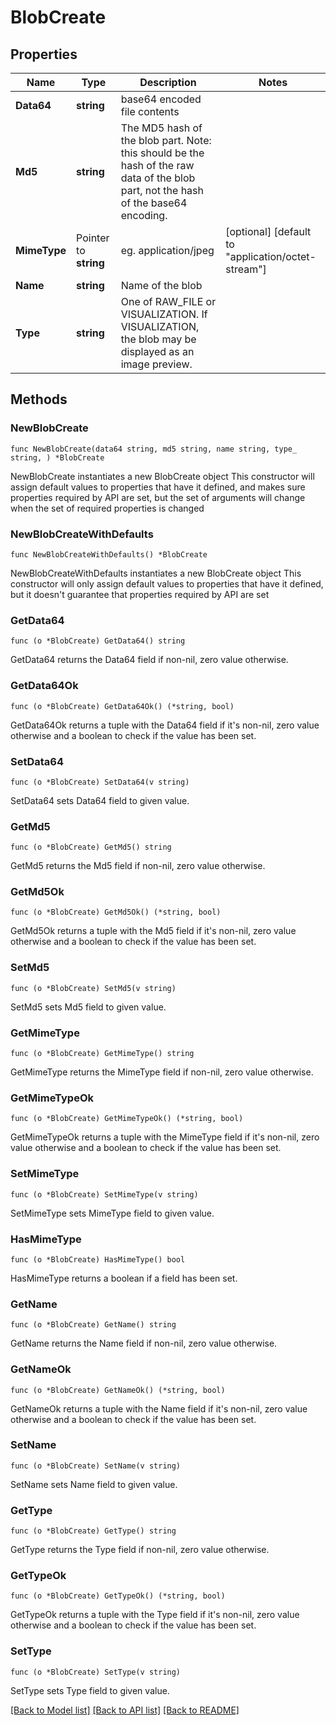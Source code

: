 # BlobCreate

## Properties

Name | Type | Description | Notes
------------ | ------------- | ------------- | -------------
**Data64** | **string** | base64 encoded file contents | 
**Md5** | **string** | The MD5 hash of the blob part. Note: this should be the hash of the raw data of the blob part, not the hash of the base64 encoding.  | 
**MimeType** | Pointer to **string** | eg. application/jpeg | [optional] [default to "application/octet-stream"]
**Name** | **string** | Name of the blob | 
**Type** | **string** | One of RAW_FILE or VISUALIZATION. If VISUALIZATION, the blob may be displayed as an image preview.  | 

## Methods

### NewBlobCreate

`func NewBlobCreate(data64 string, md5 string, name string, type_ string, ) *BlobCreate`

NewBlobCreate instantiates a new BlobCreate object
This constructor will assign default values to properties that have it defined,
and makes sure properties required by API are set, but the set of arguments
will change when the set of required properties is changed

### NewBlobCreateWithDefaults

`func NewBlobCreateWithDefaults() *BlobCreate`

NewBlobCreateWithDefaults instantiates a new BlobCreate object
This constructor will only assign default values to properties that have it defined,
but it doesn't guarantee that properties required by API are set

### GetData64

`func (o *BlobCreate) GetData64() string`

GetData64 returns the Data64 field if non-nil, zero value otherwise.

### GetData64Ok

`func (o *BlobCreate) GetData64Ok() (*string, bool)`

GetData64Ok returns a tuple with the Data64 field if it's non-nil, zero value otherwise
and a boolean to check if the value has been set.

### SetData64

`func (o *BlobCreate) SetData64(v string)`

SetData64 sets Data64 field to given value.


### GetMd5

`func (o *BlobCreate) GetMd5() string`

GetMd5 returns the Md5 field if non-nil, zero value otherwise.

### GetMd5Ok

`func (o *BlobCreate) GetMd5Ok() (*string, bool)`

GetMd5Ok returns a tuple with the Md5 field if it's non-nil, zero value otherwise
and a boolean to check if the value has been set.

### SetMd5

`func (o *BlobCreate) SetMd5(v string)`

SetMd5 sets Md5 field to given value.


### GetMimeType

`func (o *BlobCreate) GetMimeType() string`

GetMimeType returns the MimeType field if non-nil, zero value otherwise.

### GetMimeTypeOk

`func (o *BlobCreate) GetMimeTypeOk() (*string, bool)`

GetMimeTypeOk returns a tuple with the MimeType field if it's non-nil, zero value otherwise
and a boolean to check if the value has been set.

### SetMimeType

`func (o *BlobCreate) SetMimeType(v string)`

SetMimeType sets MimeType field to given value.

### HasMimeType

`func (o *BlobCreate) HasMimeType() bool`

HasMimeType returns a boolean if a field has been set.

### GetName

`func (o *BlobCreate) GetName() string`

GetName returns the Name field if non-nil, zero value otherwise.

### GetNameOk

`func (o *BlobCreate) GetNameOk() (*string, bool)`

GetNameOk returns a tuple with the Name field if it's non-nil, zero value otherwise
and a boolean to check if the value has been set.

### SetName

`func (o *BlobCreate) SetName(v string)`

SetName sets Name field to given value.


### GetType

`func (o *BlobCreate) GetType() string`

GetType returns the Type field if non-nil, zero value otherwise.

### GetTypeOk

`func (o *BlobCreate) GetTypeOk() (*string, bool)`

GetTypeOk returns a tuple with the Type field if it's non-nil, zero value otherwise
and a boolean to check if the value has been set.

### SetType

`func (o *BlobCreate) SetType(v string)`

SetType sets Type field to given value.



[[Back to Model list]](../README.md#documentation-for-models) [[Back to API list]](../README.md#documentation-for-api-endpoints) [[Back to README]](../README.md)



